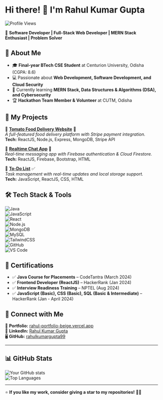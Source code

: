 # Hi there! 👋 I'm Rahul Kumar Gupta  

![Profile Views](https://komarev.com/ghpvc/?username=rahulkumargupta99&label=Profile%20Views&color=blue&style=plastic)  

🚀 **Software Developer | Full-Stack Web Developer | MERN Stack Enthusiast | Problem Solver**  

## 🔹 About Me  
- 🎓 **Final-year BTech CSE Student** at Centurion University, Odisha (CGPA: 8.6)  
- 💻 Passionate about **Web Development, Software Development, and Cloud Security**  
- 🌱 Currently learning **MERN Stack, Data Structures & Algorithms (DSA), and Cybersecurity**  
- 🏆 **Hackathon Team Member & Volunteer** at CUTM, Odisha  

## 📂 **My Projects**  
🔹 **[Tomato Food Delivery Website](https://food-del-frontend-fu07.onrender.com/)** 🍕  
*A full-featured food delivery platform with Stripe payment integration.*  
**Tech:** ReactJS, Node.js, Express, MongoDB, Stripe API  

🔹 **[Realtime Chat App](#)** 💬  
*Real-time messaging app with Firebase authentication & Cloud Firestore.*  
**Tech:** ReactJS, Firebase, Bootstrap, HTML  

🔹 **[To-Do List](#)** ✅  
*Task management with real-time updates and local storage support.*  
**Tech:** JavaScript, ReactJS, CSS, HTML  

## 🛠 **Tech Stack & Tools**  
![Java](https://img.shields.io/badge/-Java-blue?style=flat&logo=java)  
![JavaScript](https://img.shields.io/badge/-JavaScript-yellow?style=flat&logo=javascript)  
![React](https://img.shields.io/badge/-React-blue?style=flat&logo=react)  
![Node.js](https://img.shields.io/badge/-Node.js-green?style=flat&logo=node.js)  
![MongoDB](https://img.shields.io/badge/-MongoDB-brightgreen?style=flat&logo=mongodb)  
![MySQL](https://img.shields.io/badge/-MySQL-orange?style=flat&logo=mysql)  
![TailwindCSS](https://img.shields.io/badge/-TailwindCSS-38B2AC?style=flat&logo=tailwind-css)  
![GitHub](https://img.shields.io/badge/-GitHub-black?style=flat&logo=github)  
![VS Code](https://img.shields.io/badge/-VS%20Code-blue?style=flat&logo=visual-studio-code)  

## 🎯 **Certifications**  
- ✅ **Java Course for Placements** – CodeTantra (March 2024)  
- ✅ **Frontend Developer (ReactJS)** – HackerRank (Jan 2024)  
- ✅ **Interview Readiness Training** – NPTEL (Aug 2024)  
- ✅ **JavaScript (Basic), CSS (Basic), SQL (Basic & Intermediate)** – HackerRank (Jan - April 2024)  

## 🔗 **Connect with Me**  
📜 **Portfolio:** [rahul-portfolio-beige.vercel.app](https://rahul-portfolio-beige.vercel.app/)  
💼 **LinkedIn:** [Rahul Kumar Gupta](https://www.linkedin.com/in/rahul-kumar-gupta-93a9b3283/)  
🖥️ **GitHub:** [rahulkumargupta99](https://github.com/rahulkumargupta99)  

---

## 📊 **GitHub Stats**  
![Your GitHub stats](https://github-readme-stats.vercel.app/api?username=rahulkumargupta99&show_icons=true&theme=radical)  
![Top Languages](https://github-readme-stats.vercel.app/api/top-langs/?username=rahulkumargupta99&layout=compact&theme=radical)  

---

⭐ **If you like my work, consider giving a star to my repositories!** 🚀✨  

